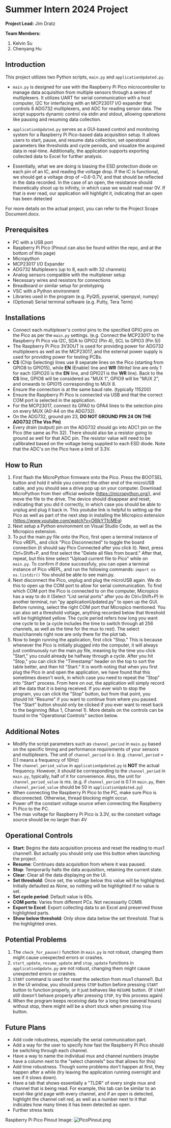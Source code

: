 # Summer Intern 2024 Project

**Project Lead:** Jim Dratz

**Team Members:**
1. Kelvin Su
2. Chenyang Hu

## Introduction
This project utilizes two Python scripts, `main.py` and `applicationUpdated.py`.

- `main.py` is designed for use with the Raspberry Pi Pico microcontroller to manage data acquisition from multiple sensors through a series of multiplexers. It utilizes UART for serial communication with a host computer, I2C for interfacing with an MCP23017 I/O expander that controls 8 ADG732 multiplexers, and ADC for reading sensor data. The script supports dynamic control via stdin and stdout, allowing operations like pausing and resuming data collection.

- `applicationUpdated.py` serves as a GUI-based control and monitoring system for a Raspberry Pi Pico-based data acquisition setup. It allows users to start, pause, and resume data collection, set operational parameters like thresholds and cycle periods, and visualize the acquired data in real-time. Additionally, the application supports exporting collected data to Excel for further analysis.

- Essentially, what we are doing is biasing the ESD protection diode on each pin of an IC, and reading the voltage drop. If the IC is functional, we should get a voltage drop of ~0.6-0.7V, and that should be reflected in the data recorded. In the case of an open, the resistance should theoretically shoot up to infinity, in which case we would read near 0V. If that is ever read, our application will highlight it, indicating that an open has been detected

For more details on the actual project, you can refer to the Project Scope Document.docx.

## Prerequisites
- PC with a USB port
- Raspberry Pi Pico (Pinout can also be found within the repo, and at the bottom of this page)
- Micropython
- MCP23017 I/O Expander
- ADG732 Multiplexers (up to 8, each with 32 channels)
- Analog sensors compatible with the multiplexer setup
- Necessary wires and resistors for connections
- Breadboard or similar setup for prototyping
- VSC with a Python environment
- Libraries used in the program (e.g. PyQt5, pyserial, openpyxl, numpy)
- (Optional) Serial terminal software (e.g. Putty, Tera Term)

## Installations
- Connect each multiplexer's control pins to the specified GPIO pins on the Pico as per the `main.py` settings. (e.g. Connect the MCP23017 to the Raspberry Pi Pico via I2C, SDA to GPIO2 (Pin 4), SCL to GPIO3 (Pin 5))
- The Raspberry Pi Pico 3V3OUT is used for providing power for ADG732 multiplexers as well as the MCP23017, and the external power supply is used for providing power for testing PCBs.
- **CS** (Chip Selecting) lines use 8 separate lines on the Pico (starting from GPIO8 to GPIO15), while **EN** (Enable) line and **WR** (Write) line are only 1 for each (GPIO20 is the **EN** line, and GPIO21 is the **WR** line). Back to the **CS** line, GPIO8 will be considered as "MUX 1", GPIO9 will be "MUX 2", and onwards to GPIO15 corresponding to MUX 8.
- Ensure the connection is at the same baud rate. (typically 115200)
- Ensure the Raspberry Pi Pico is connected via USB and that the correct COM port is selected in the application.
- For the MCP23017, connect its GPA0 to GPA4 lines to the selection pins on every MUX (A0-A4 on the ADG732). 
- On the ADG732, ground pin 23, **DO NOT GROUND PIN 24 ON THE ADG732 (The Vss Pin)**
- Every drain (output) pin on the ADG732 should go into ADC1 pin on the Pico (the same as Pin 32). There should also be a resistor going to ground as well for that ADC pin. The resistor value will need to be callibrated based on the voltage being supplied to each ESD diode. Note that the ADC's on the Pico have a limit of 3.3V.

## How to Run
1. First flash the MicroPython firmware onto the Pico. Press the BOOTSEL button and hold it while you connect the other end of the microUSB cable, and you should see a drive pop up on your computer. Download MicroPython from their official website (https://micropython.org/), and move the file to the drive. The device should disappear and reset, indicating that you did it correctly, in which case you should be able to unplug and plug it back in. This youtube link is helpful to setting up the Pico as well as part of the next step in installing the Micropico extension (https://www.youtube.com/watch?v=O6lkYTfcMEg)
2. Next setup a Python environment on Visual Studio Code, as well as the Micropico extension.
3. To put the main.py file onto the Pico, first open a terminal instance of Pico vREPL, and click "Pico Disconnected" to toggle the board connection (it should say Pico Connected after you click it). Next, press Ctrl+Shift+P, and first select the "Delete all files from board." After that, repeat, but this time select "Upload current file to Pico" while on `main.py`. To confirm if done successfuly, you can open a terminal instance of Pico vREPL, and run the following commands:
`import os`
`os.listdir()`
You should be able to see main.py.
4. Next disconnect the Pico, unplug and plug the microUSB again. We do this to open up the COM port to allow for serial communication. To find which COM port the Pico is connected to on the computer, Micropico has a way to do it (Select "List serial ports" after you do Ctrl+Shift+P) In another terminal, run "py applicationUpdated.py" to open up the GUI. Before running, select the right COM port that Micropico mentioned. You can also set a threshold voltage, anything recorded below that threshold will be highlighted yellow. The cycle period refers how long you want one cycle to be (a cycle includes the time to switch through all 256 channels, as well as the time for the mux to rest). The select mux/channels right now are only there for the plot tab.
5. Now to begin running the application, first click "Stop." This is because whenever the Pico is initially plugged into the computer, it will always just continuously run the main.py file, meaning by the time you click "Start," you could already be halfway through a cycle. After you hit "Stop," you can click the "Timestamp" header on the top to sort the table better, and then hit "Start." It is worth noting that when you first plug the Pico in and open the application, we have found that this sometimes doesn't work, in which case you need to repeat the "Stop" into "Start" process. From here on out, the application will simply record all the data that it is being received. If you ever wish to stop the program, you can click the "Stop" button, but from that point, you should hit "Resume" if you want to continue from where you paused. The "Start" button should only be clicked if you ever want to reset back to the beginning (Mux 1, Channel 1). More details on the controls can be found in the "Operational Controls" section below.

## Additional Notes
- Modify the script parameters such as `channel_period` in `main.py` based on the specific timing and performance requirements of your sensors and multiplexers. The unit of `channel_period` is *s*. (e.g. `channel_period` = 0.1 means a frequency of 10Hz)
- The `channel_period_value` in `applicationUpdated.py` is **NOT** the actual frequency. However, it should be corresponding to the `channel_period` in `main.py`, typically, half of it for convenience. Also, the unit for `channel_period_value` is *ms*. (e.g. if `channel_period` is 0.1 in `main.py`, then `channel_period_value` should be 50 in `applicationUpdated.py`)
- When connecting the Raspberry Pi Pico to the PC, make sure Pico is disconnected. Otherwise, thread blocking might occur.
- Power off the constant voltage source when connecting the Raspberry Pi Pico to the PC.
- The max voltage for Raspberry Pi Pico is 3.3V, so the constant voltage source should be no larger than 4V

## Operational Controls
- **Start**: Begins the data acquisition process and reset the reading to mux1 channel1. But actually you should only use this button when launching the project.
- **Resume**: Continues data acquisition from where it was paused.
- **Stop**: Temporarily halts the data acquisition, retaining the current state.
- **Clear**: Clear all the data displaying on the UI.
- **Set threshold**: Once set, the voltage below this value will be highlighted. Initially defaulted as *None*, so nothing will be highlighted if no value is set.
- **Set cycle period**: Default value is 60s.
- **COM ports**: Varies from different PCs. Not necessarily COM9.
- **Export to Excel**: Export collecting data to an Excel and preserved those highlighted parts.
- **Show below threshold**: Only show data below the set threshold. That is the highlighted ones.

## Potential Problems
1. The `check_for_pause()` function in `main.py` is not robust, changing them might cause unexpected errors or crashes. 
2. `start_update`, `resume_update` and `stop_update` functions in `applicationUpdate.py` are not robust, changing them might cause unexpected errors or crashes.
3. `START` command is used for reset the selection from mux1 channel1. But in the UI window, you should press `STOP` button before pressing `START` button to function properly, or it just behaves like `RESUME` button. (If `START` still doesn't behave properly after pressing `STOP`, try this process again)
4. When the program keeps receiving data for a long time (several hours) without stop, there might will be a short stuck when pressing `Stop` button.

## Future Plans
- Add code robustness, especially the serial communication part. 
- Add a way for the user to specify how fast the Raspberry Pi Pico should be switching through each channel.
- Have a way to name the individual mux and channel numbers (maybe have a column next to the "select channels" box that allows for this)
- Add time robustness. Though some problems don't happen at first, they happen after a while (try leaving the application running overnight and see if it slows down).
- Have a tab that shows essentially a "TLDR" of every single mux and channel that is being read. For example, this tab can be similar to an excel-like grid page with every channel, and if an open is detected, highlight the channel cell red, as well as a number next to it that indicates how many times it has been detected as open.
- Further stress tests

Raspberry Pi Pico Pinout Image:
![PicoPinout.png](PicoPinout.png)